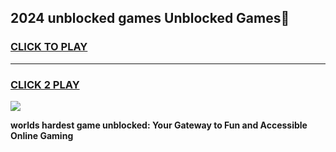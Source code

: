 
## 2024 unblocked games Unblocked Games👋
<h3>
<a href="https://premium.freeplayer.one?title=2024_unblocked_games&ref=16F">CLICK TO PLAY</a></h3>
<hr>

<h3>
<a href="https://premium.freeplayer.one?title=2024_unblocked_games&ref=16F">CLICK 2 PLAY</a>
  
</h3>

<a href="https://premium.freeplayer.one?title=2024_unblocked_games&ref=16F/"><img src="https://clearcache.store/games.png"></a>


**worlds hardest game unblocked: Your Gateway to Fun and Accessible Online Gaming**
